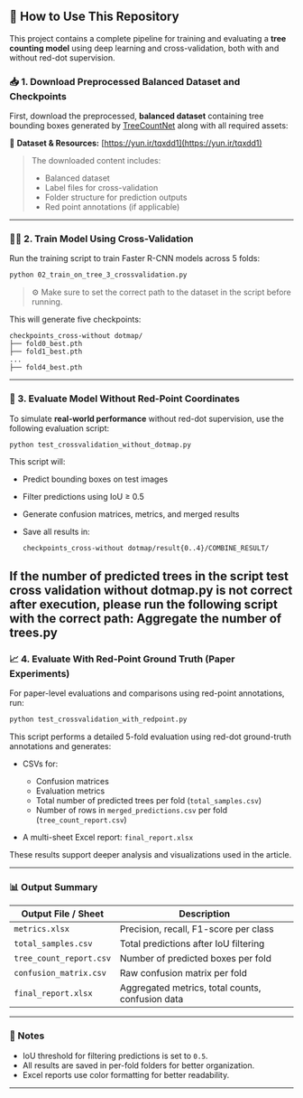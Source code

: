 


## 📝 How to Use This Repository

This project contains a complete pipeline for training and evaluating a **tree counting model** using deep learning and cross-validation, both with and without red-dot supervision.

### 📥 1. Download Preprocessed Balanced Dataset and Checkpoints

First, download the preprocessed, **balanced dataset** containing tree bounding boxes generated by [TreeCountNet](https://github.com/your/treecountnet) along with all required assets:

🔗 **Dataset & Resources:**
[https://yun.ir/tqxdd1](https://yun.ir/tqxdd1)

> The downloaded content includes:
>
> * Balanced dataset
> * Label files for cross-validation
> * Folder structure for prediction outputs
> * Red point annotations (if applicable)

---

### 🏋️‍♂️ 2. Train Model Using Cross-Validation

Run the training script to train Faster R-CNN models across 5 folds:

```bash
python 02_train_on_tree_3_crossvalidation.py
```

> ⚙️ Make sure to set the correct path to the dataset in the script before running.

This will generate five checkpoints:

```
checkpoints_cross-without dotmap/
├── fold0_best.pth
├── fold1_best.pth
...
├── fold4_best.pth
```

---

### 🧪 3. Evaluate Model Without Red-Point Coordinates

To simulate **real-world performance** without red-dot supervision, use the following evaluation script:

```bash
python test_crossvalidation_without_dotmap.py
```

This script will:

* Predict bounding boxes on test images
* Filter predictions using IoU ≥ 0.5
* Generate confusion matrices, metrics, and merged results
* Save all results in:

  ```
  checkpoints_cross-without dotmap/result{0..4}/COMBINE_RESULT/
  ```
If the number of predicted trees in the script
test cross validation without dotmap.py
is not correct after execution, please run the following script with the correct path:
Aggregate the number of trees.py
---

### 📈 4. Evaluate With Red-Point Ground Truth (Paper Experiments)

For paper-level evaluations and comparisons using red-point annotations, run:

```bash
python test_crossvalidation_with_redpoint.py
```

This script performs a detailed 5-fold evaluation using red-dot ground-truth annotations and generates:

* CSVs for:

  * Confusion matrices
  * Evaluation metrics
  * Total number of predicted trees per fold (`total_samples.csv`)
  * Number of rows in `merged_predictions.csv` per fold (`tree_count_report.csv`)
* A multi-sheet Excel report: `final_report.xlsx`

These results support deeper analysis and visualizations used in the article.

---

### 📊 Output Summary

| Output File / Sheet     | Description                                      |
| ----------------------- | ------------------------------------------------ |
| `metrics.xlsx`          | Precision, recall, F1-score per class            |
| `total_samples.csv`     | Total predictions after IoU filtering            |
| `tree_count_report.csv` | Number of predicted boxes per fold               |
| `confusion_matrix.csv`  | Raw confusion matrix per fold                    |
| `final_report.xlsx`     | Aggregated metrics, total counts, confusion data |

---

### 🧠 Notes

* IoU threshold for filtering predictions is set to `0.5`.
* All results are saved in per-fold folders for better organization.
* Excel reports use color formatting for better readability.

---

